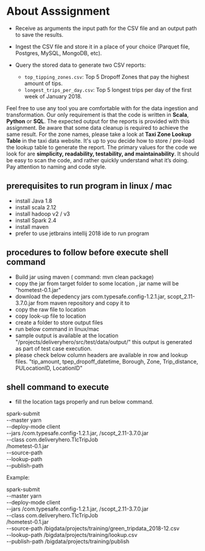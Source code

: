 
# About Asssignment

- Receive as arguments the input path for the CSV file and an output path to save the results.
- Ingest the CSV file and store it in a place of your choice (Parquet file, Postgres, MySQL, MongoDB, etc).
- Query the stored data to generate two CSV reports:

   - `top_tipping_zones.csv`: Top 5 Dropoff Zones that pay the highest amount of tips.
   - `longest_trips_per_day.csv`: Top 5 longest trips per day of the first week of January 2018.

 Feel free to use any tool you are comfortable with for the data ingestion and transformation. Our only requirement is that the code is written in **Scala**, **Python** or **SQL**.
 The expected output for the reports is provided with this assignment. Be aware that some data cleanup is required to achieve the same result.
 For the zone names, please take a look at **Taxi Zone Lookup Table** in the taxi data website. It's up to you decide how to store / pre-load the lookup table to generate the report.
 The primary values for the code we look for are **simplicity, readability, testability, and maintainability**. It should be easy to scan the code, and rather quickly understand what it’s doing. Pay attention to naming and code style.

## prerequisites to run program in linux / mac

 * install Java 1.8
 * install scala 2.12
 * install hadoop v2 / v3
 * install Spark 2.4
 * install maven
 * prefer to use jetbrains intellij 2018 ide to run program

## procedures to follow before execute shell command

 * Build jar using maven ( command: mvn clean package)
 * copy the jar from target folder to some location <jar location>, jar name will be "hometest-0.1.jar"
 * download the depedency jars com.typesafe.config-1.2.1.jar, scopt_2.11-3.7.0.jar from maven repository
   and copy it to <jar location>
 * copy the raw file to location <row location>
 * copy look-up file to location <reference location>
 * create a folder to store output files <publish location>
 * run below command in linux/mac
 * sample output is available at the location "/projects/deliveryhero/src/test/data/output/"
   this output is generated as part of test case execution.
 * please check below column headers are available in row and lookup files.
   "tip_amount, tpep_dropoff_datetime, Borough, Zone, Trip_distance, PULocationID, LocationID"

## shell command to execute

 * fill the location tags properly and run below command.

spark-submit \
--master yarn \
--deploy-mode client \
--jars <jar location>/com.typesafe.config-1.2.1.jar, <jar location>/scopt_2.11-3.7.0.jar \
--class com.deliveryhero.TlcTripJob \
<jar location>/hometest-0.1.jar \
--source-path <row location> \
--lookup-path <reference location> \
--publish-path  <publish location>

 Example:

spark-submit \
--master yarn \
--deploy-mode client \
--jars <jar location>/com.typesafe.config-1.2.1.jar, <jar location>/scopt_2.11-3.7.0.jar \
--class com.deliveryhero.TlcTripJob \
<jar location>/hometest-0.1.jar \
--source-path /bigdata/projects/training/green_tripdata_2018-12.csv \
--lookup-path /bigdata/projects/training/lookup.csv \
--publish-path  /bigdata/projects/training/publish
